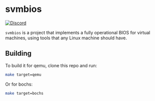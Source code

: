 # svmbios

[![Discord](https://img.shields.io/discord/316302644291305472.svg)](https://discord.gg/HjJCwm5)

`svmbios` is a project that implements a fully operational
BIOS for virtual machines, using tools that any Linux machine
should have.

## Building

To build it for qemu, clone this repo and run:
```bash
make target=qemu
```
Or for bochs:
```bash
make target=bochs
```
